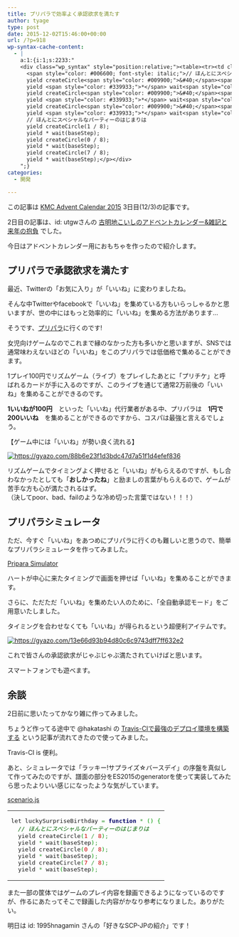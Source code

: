 ```yaml
---
title: プリパラで効率よく承認欲求を満たす
author: tyage
type: post
date: 2015-12-02T15:46:00+00:00
url: /?p=918
wp-syntax-cache-content:
  - |
    a:1:{i:1;s:2233:"
    <div class="wp_syntax" style="position:relative;"><table><tr><td class="code"><pre class="javascript" style="font-family:monospace;">let luckySurpriseBirthday <span style="color: #339933;">=</span> <span style="color: #000066; font-weight: bold;">function</span> <span style="color: #339933;">*</span> <span style="color: #009900;">&#40;</span><span style="color: #009900;">&#41;</span> <span style="color: #009900;">&#123;</span>
      <span style="color: #006600; font-style: italic;">// ほんとにスペシャルなパーティーのはじまりは</span>
      yield createCircle<span style="color: #009900;">&#40;</span><span style="color: #CC0000;">1</span> <span style="color: #339933;">/</span> <span style="color: #CC0000;">8</span><span style="color: #009900;">&#41;</span><span style="color: #339933;">;</span>
      yield <span style="color: #339933;">*</span> wait<span style="color: #009900;">&#40;</span>baseStep<span style="color: #009900;">&#41;</span><span style="color: #339933;">;</span>
      yield createCircle<span style="color: #009900;">&#40;</span><span style="color: #CC0000;">0</span> <span style="color: #339933;">/</span> <span style="color: #CC0000;">8</span><span style="color: #009900;">&#41;</span><span style="color: #339933;">;</span>
      yield <span style="color: #339933;">*</span> wait<span style="color: #009900;">&#40;</span>baseStep<span style="color: #009900;">&#41;</span><span style="color: #339933;">;</span>
      yield createCircle<span style="color: #009900;">&#40;</span><span style="color: #CC0000;">7</span> <span style="color: #339933;">/</span> <span style="color: #CC0000;">8</span><span style="color: #009900;">&#41;</span><span style="color: #339933;">;</span>
      yield <span style="color: #339933;">*</span> wait<span style="color: #009900;">&#40;</span>baseStep<span style="color: #009900;">&#41;</span><span style="color: #339933;">;</span></pre></td></tr></table><p class="theCode" style="display:none;">let luckySurpriseBirthday = function * () {
      // ほんとにスペシャルなパーティーのはじまりは
      yield createCircle(1 / 8);
      yield * wait(baseStep);
      yield createCircle(0 / 8);
      yield * wait(baseStep);
      yield createCircle(7 / 8);
      yield * wait(baseStep);</p></div>
    ";}
categories:
  - 開発

---
```

<p>この記事は <a href="http://www.adventar.org/calendars/809">KMC Advent Calendar 2015</a> 3日目(12/3)の記事です。</p>
<p>2日目の記事は、id: utgwさんの <a href="http://utgwkk.hateblo.jp/entry/2015/12/02/032047">古明地こいしのアドベントカレンダー&#038;雑記と来年の抱負</a> でした。</p>
<p>今日はアドベントカレンダー用におもちゃを作ったので紹介します。</p>
<h2>プリパラで承認欲求を満たす</h2>
<p>最近、Twitterの「お気に入り」が「いいね」に変わりましたね。</p>
<p>そんな中Twitterやfacebookで「いいね」を集めている方もいらっしゃるかと思いますが、世の中にはもっと効率的に「いいね」を集める方法があります&#8230;</p>
<p>そうです、<a href="http://pripara.jp/">プリパラ</a>に行くのです!</p>
<p>女児向けゲームなのでこれまで縁のなかった方も多いかと思いますが、SNSでは通常味わえないほどの「いいね」をこのプリパラでは低価格で集めることができます。</p>
<p>1プレイ100円でリズムゲーム（ライブ）をプレイしたあとに「プリチケ」と呼ばれるカードが手に入るのですが、このライブを通じて通常2万前後の「いいね」を集めることができるのです。</p>
<p><strong>1いいねが100円</strong>　といった「いいね」代行業者がある中、プリパラは　<strong>1円で200いいね</strong>　を集めることができるのですから、コスパは最強と言えるでしょう。</p>
<p>【ゲーム中には「いいね」が勢い良く流れる】</p>
<p><a href="https://gyazo.com/88b6e23f1d3bdc47d7a51f1d4efef836"><img src="https://i.gyazo.com/88b6e23f1d3bdc47d7a51f1d4efef836.gif" alt="https://gyazo.com/88b6e23f1d3bdc47d7a51f1d4efef836"/></a></p>
<p>リズムゲームでタイミングよく押せると「いいね」がもらえるのですが、もし合わなかったとしても「<strong>おしかったね</strong>」と励ましの言葉がもらえるので、ゲームが苦手な方も心が満たされるはず。<br />
（決してpoor、bad、failのような冷め切った言葉ではない！！！）</p>
<h2>プリパラシミュレータ</h2>
<p>ただ、今すぐ「いいね」をあつめにプリパラに行くのも難しいと思うので、簡単なプリパラシミュレータを作ってみました。</p>
<p><a href="https://tyage.github.io/pripara-simulator/" target="_blank">Pripara Simulator</a></p>
<p>ハートが中心に来たタイミングで画面を押せば「いいね」を集めることができます。</p>
<p>さらに、ただただ「いいね」を集めたい人のために、「全自動承認モード」をご用意いたしました。</p>
<p>タイミングを合わせなくても「いいね」が得られるという超便利アイテムです。</p>
<p><a href="https://gyazo.com/13e66d93b94d80c6c9743dff7ff632e2"><img src="https://i.gyazo.com/13e66d93b94d80c6c9743dff7ff632e2.gif" alt="https://gyazo.com/13e66d93b94d80c6c9743dff7ff632e2"/></a></p>
<p>これで皆さんの承認欲求がじゃぶじゃぶ満たされていけばと思います。</p>
<p>スマートフォンでも遊べます。</p>
<h2>余談</h2>
<p>2日前に思いたってかなり雑に作ってみました。</p>
<p>ちょうど作ってる途中で @hakatashi の <a href="http://qiita.com/hakatashi/items/4f0034200dfd876c4fda">Travis-CIで最強のデプロイ環境を構築する</a> という記事が流れてきたので使ってみました。</p>
<p>Travis-CI is 便利。</p>
<p>あと、シミュレータでは「ラッキー!サプライズ☆バースデイ」の序盤を真似して作ってみたのですが、譜面の部分をES2015のgeneratorを使って実装してみたら思ったよりいい感じになったような気がしています。</p>
<p><a href="https://github.com/tyage/pripara-simulator/blob/master/src/js/scenario.js">scenario.js</a></p>

<div class="wp_syntax" style="position:relative;"><table><tr><td class="code"><pre class="javascript" style="font-family:monospace;">let luckySurpriseBirthday <span style="color: #339933;">=</span> <span style="color: #000066; font-weight: bold;">function</span> <span style="color: #339933;">*</span> <span style="color: #009900;">&#40;</span><span style="color: #009900;">&#41;</span> <span style="color: #009900;">&#123;</span>
  <span style="color: #006600; font-style: italic;">// ほんとにスペシャルなパーティーのはじまりは</span>
  yield createCircle<span style="color: #009900;">&#40;</span><span style="color: #CC0000;">1</span> <span style="color: #339933;">/</span> <span style="color: #CC0000;">8</span><span style="color: #009900;">&#41;</span><span style="color: #339933;">;</span>
  yield <span style="color: #339933;">*</span> wait<span style="color: #009900;">&#40;</span>baseStep<span style="color: #009900;">&#41;</span><span style="color: #339933;">;</span>
  yield createCircle<span style="color: #009900;">&#40;</span><span style="color: #CC0000;">0</span> <span style="color: #339933;">/</span> <span style="color: #CC0000;">8</span><span style="color: #009900;">&#41;</span><span style="color: #339933;">;</span>
  yield <span style="color: #339933;">*</span> wait<span style="color: #009900;">&#40;</span>baseStep<span style="color: #009900;">&#41;</span><span style="color: #339933;">;</span>
  yield createCircle<span style="color: #009900;">&#40;</span><span style="color: #CC0000;">7</span> <span style="color: #339933;">/</span> <span style="color: #CC0000;">8</span><span style="color: #009900;">&#41;</span><span style="color: #339933;">;</span>
  yield <span style="color: #339933;">*</span> wait<span style="color: #009900;">&#40;</span>baseStep<span style="color: #009900;">&#41;</span><span style="color: #339933;">;</span></pre></td></tr></table></div>

<p>また一部の筐体ではゲームのプレイ内容を録画できるようになっているのですが、作るにあたってそこで録画した内容がかなり参考になりました。ありがたい。</p>
<p>明日は id: 1995hnagamin さんの「好きなSCP-JPの紹介」です！</p>
